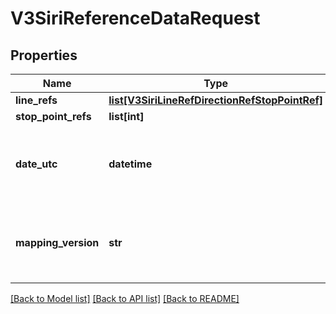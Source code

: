 # V3SiriReferenceDataRequest

## Properties
Name | Type | Description | Notes
------------ | ------------- | ------------- | -------------
**line_refs** | [**list[V3SiriLineRefDirectionRefStopPointRef]**](V3SiriLineRefDirectionRefStopPointRef.md) |  | 
**stop_point_refs** | **list[int]** | Siri StopPointRef | [optional] 
**date_utc** | **datetime** | Filter by the date and time of the request (ISO 8601 UTC format) (default &#x3D; current date and time) | [optional] 
**mapping_version** | **str** | DIVA mapping version generated by Chronos during a Parser or RealtimeBusConfig load | 

[[Back to Model list]](../README.md#documentation-for-models) [[Back to API list]](../README.md#documentation-for-api-endpoints) [[Back to README]](../README.md)

